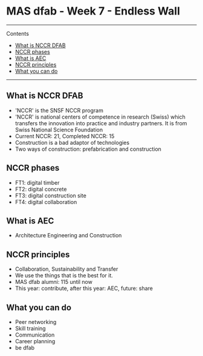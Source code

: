 # MAS dfab - Week 7 - Endless Wall

---

Contents

- [What is NCCR DFAB](#what-is-nccr-dfab)
- [NCCR phases](#nccr-phases)
- [What is AEC](#what-is-aec)
- [NCCR principles](#nccr-principles)
- [What you can do](#what-you-can-do)

---

## What is NCCR DFAB

- 'NCCR' is the SNSF NCCR program
- 'NCCR' is national centers of competence in research (Swiss) which transfers the innovation into practice and industry partners. It is from Swiss National Science Foundation
- Current NCCR: 21, Completed NCCR: 15
- Construction is a bad adaptor of technologies
- Two ways of construction: prefabrication and construction

## NCCR phases

- FT1: digital timber
- FT2: digital concrete
- FT3: digital construction site
- FT4: digital collaboration

## What is AEC

- Architecture Engineering and Construction

## NCCR principles

- Collaboration, Sustainability and Transfer
- We use the things that is the best for it.
- MAS dfab alumni: 115 until now
- This year: contribute, after this year: AEC, future: share

## What you can do

- Peer networking
- Skill training
- Communication
- Career planning
- be dfab
